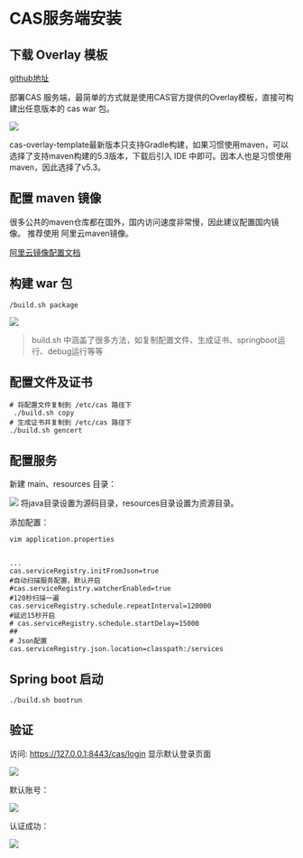 # CAS服务端安装

## 下载 Overlay 模板

[github地址](https://github.com/apereo/cas-overlay-template)

部署CAS 服务端，最简单的方式就是使用CAS官方提供的Overlay模板，直接可构建出任意版本的 cas war 包。

![](https://yangc91.oss-cn-hongkong.aliyuncs.com/imgs/20200403173840.png)

cas-overlay-template最新版本只支持Gradle构建，如果习惯使用maven，可以选择了支持maven构建的5.3版本，下载后引入 IDE 中即可。因本人也是习惯使用maven，因此选择了v5.3。

## 配置 maven 镜像

很多公共的maven仓库都在国外，国内访问速度非常慢，因此建议配置国内镜像。
推荐使用 阿里云maven镜像。

[阿里云镜像配置文档](https://help.aliyun.com/document_detail/102512.html?spm=a2c40.aliyun_maven_repo.0.0.36183054eGKhsV)

## 构建 war 包
```
/build.sh package
```
![](https://yangc91.oss-cn-hongkong.aliyuncs.com/imgs/20200403174120.png)

> build.sh 中涵盖了很多方法，如复制配置文件、生成证书、springboot运行、debug运行等等

## 配置文件及证书
```
# 将配置文件复制到 /etc/cas 路径下
 ./build.sh copy
# 生成证书并复制到 /etc/cas 路径下
./build.sh gencert
```

## 配置服务

新建 main、resources 目录：

![](https://yangc91.oss-cn-hongkong.aliyuncs.com/imgs/20200403174428.png)
将java目录设置为源码目录，resources目录设置为资源目录。

添加配置：
```
vim application.properties


...
cas.serviceRegistry.initFromJson=true
#自动扫描服务配置，默认开启
#cas.serviceRegistry.watcherEnabled=true
#120秒扫描一遍
cas.serviceRegistry.schedule.repeatInterval=120000
#延迟15秒开启
# cas.serviceRegistry.schedule.startDelay=15000
##
# Json配置
cas.serviceRegistry.json.location=classpath:/services

```

## Spring boot 启动
```
./build.sh bootrun 
```

## 验证

访问:  https://127.0.0.1:8443/cas/login 显示默认登录页面

![](https://yangc91.oss-cn-hongkong.aliyuncs.com/imgs/20200403174811.png)

默认账号：

![](https://yangc91.oss-cn-hongkong.aliyuncs.com/imgs/20200403174837.png)

认证成功：

![](https://yangc91.oss-cn-hongkong.aliyuncs.com/imgs/20200403174856.png)